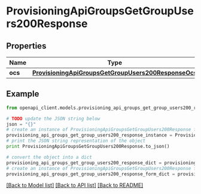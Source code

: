 # ProvisioningApiGroupsGetGroupUsers200Response


## Properties
Name | Type | Description | Notes
------------ | ------------- | ------------- | -------------
**ocs** | [**ProvisioningApiGroupsGetGroupUsers200ResponseOcs**](ProvisioningApiGroupsGetGroupUsers200ResponseOcs.md) |  | 

## Example

```python
from openapi_client.models.provisioning_api_groups_get_group_users200_response import ProvisioningApiGroupsGetGroupUsers200Response

# TODO update the JSON string below
json = "{}"
# create an instance of ProvisioningApiGroupsGetGroupUsers200Response from a JSON string
provisioning_api_groups_get_group_users200_response_instance = ProvisioningApiGroupsGetGroupUsers200Response.from_json(json)
# print the JSON string representation of the object
print ProvisioningApiGroupsGetGroupUsers200Response.to_json()

# convert the object into a dict
provisioning_api_groups_get_group_users200_response_dict = provisioning_api_groups_get_group_users200_response_instance.to_dict()
# create an instance of ProvisioningApiGroupsGetGroupUsers200Response from a dict
provisioning_api_groups_get_group_users200_response_form_dict = provisioning_api_groups_get_group_users200_response.from_dict(provisioning_api_groups_get_group_users200_response_dict)
```
[[Back to Model list]](../README.md#documentation-for-models) [[Back to API list]](../README.md#documentation-for-api-endpoints) [[Back to README]](../README.md)


